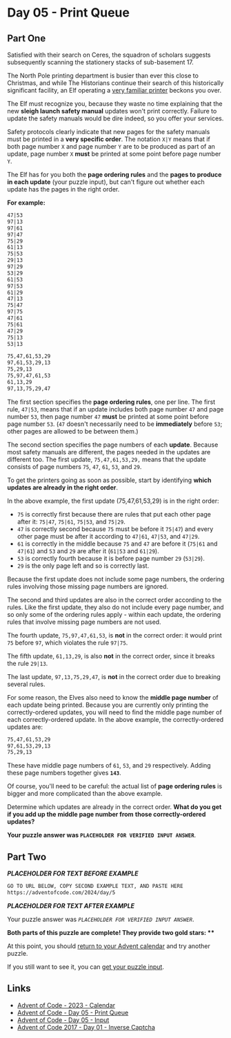 # Day 05 - Print Queue

## Part One

Satisfied with their search on Ceres,
the squadron of scholars suggests subsequently
scanning the stationery stacks of sub-basement 17.

The North Pole printing department is busier than ever this close to Christmas,
and while The Historians continue their search of
this historically significant facility,
an Elf operating a [very familiar printer][aoc-17-day01] beckons you over.

The Elf must recognize you,
because they waste no time explaining that
the new **sleigh launch safety manual** updates won't print correctly.
Failure to update the safety manuals would be dire indeed,
so you offer your services.

Safety protocols clearly indicate that
new pages for the safety manuals must be printed in a **very specific order**.
The notation `X|Y` means that if both page number `X` and
page number `Y` are to be produced as part of an update,
page number `X` **must** be printed at some point before page number `Y`.

The Elf has for you both the **page ordering rules** and
the **pages to produce in each update** (your puzzle input),
but can't figure out whether each update has the pages in the right order.

**For example:**

```txt
47|53
97|13
97|61
97|47
75|29
61|13
75|53
29|13
97|29
53|29
61|53
97|53
61|29
47|13
75|47
97|75
47|61
75|61
47|29
75|13
53|13

75,47,61,53,29
97,61,53,29,13
75,29,13
75,97,47,61,53
61,13,29
97,13,75,29,47
```

The first section specifies the **page ordering rules**, one per line.
The first rule, `47|53`,
means that if an update includes both page number `47` and page number `53`,
then page number `47` **must** be printed at some point before page number `53`.
(`47` doesn't necessarily need to be **immediately** before `53`;
other pages are allowed to be between them.)

The second section specifies the page numbers of each **update**.
Because most safety manuals are different,
the pages needed in the updates are different too.
The first update, `75,47,61,53,29,`
means that the update consists of page numbers `75`, `47`, `61`, `53`, and `29`.

To get the printers going as soon as possible,
start by identifying **which updates are already in the right order**.

In the above example, the first update (75,47,61,53,29) is in the right order:

* `75` is correctly first because there are rules that
  put each other page after it: `75|47`, `75|61`, `75|53`, and `75|29`.
* `47` is correctly second because `75` must be before it `75|47`) and
  every other page must be after it according to `47|61`, `47|53`, and `47|29`.
* `61` is correctly in the middle because `75` and `47` are before it
  (`75|61` and `47|61`) and `53` and `29` are after it (`61|53` and `61|29`).
* `53` is correctly fourth because it is before page number `29` (`53|29`).
* `29` is the only page left and so is correctly last.

Because the first update does not include some page numbers,
the ordering rules involving those missing page numbers are ignored.

The second and third updates are also
in the correct order according to the rules.
Like the first update, they also do not include every page number,
and so only some of the ordering rules apply -
within each update,
the ordering rules that involve missing page numbers are not used.

The fourth update, `75,97,47,61,53`, is **not** in the correct order:
it would print `75` before `97`, which violates the rule `97|75`.

The fifth update, `61,13,29`, is also **not** in the correct order,
since it breaks the rule `29|13`.

The last update, `97,13,75,29,47`,
is **not** in the correct order due to breaking several rules.

For some reason, the Elves also
need to know the **middle page number** of each update being printed.
Because you are currently only printing the correctly-ordered updates,
you will need to find the middle page number of each correctly-ordered update.
In the above example, the correctly-ordered updates are:

```txt
75,47,61,53,29
97,61,53,29,13
75,29,13
```

These have middle page numbers of `61`, `53`, and `29` respectively.
Adding these page numbers together gives **`143`**.

Of course, you'll need to be careful:
the actual list of **page ordering rules** is bigger and
more complicated than the above example.

Determine which updates are already in the correct order.
**What do you get if you add up the middle page number from**
**those correctly-ordered updates?**

**Your puzzle answer was `PLACEHOLDER FOR VERIFIED INPUT ANSWER`**.

## Part Two

***PLACEHOLDER FOR TEXT BEFORE EXAMPLE***

```txt
GO TO URL BELOW, COPY SECOND EXAMPLE TEXT, AND PASTE HERE
https://adventofcode.com/2024/day/5
```

***PLACEHOLDER FOR TEXT AFTER EXAMPLE***

Your puzzle answer was *`PLACEHOLDER FOR VERIFIED INPUT ANSWER`*.

**Both parts of this puzzle are complete!
They provide two gold stars: \*\***

At this point,
you should [return to your Advent calendar][aoc-calendar] and
try another puzzle.

If you still want to see it,
you can [get your puzzle input][aoc-day05-input].

## Links

* [Advent of Code - 2023 - Calendar][aoc-calendar]
* [Advent of Code - Day 05 - Print Queue][aoc-day05]
* [Advent of Code - Day 05 - Input][aoc-day05-input]
* [Advent of Code 2017 - Day 01 - Inverse Captcha][aoc-17-day01]

<!-- Hidden References -->
[aoc-calendar]: https://adventofcode.com/2024 "Advent of Code - Year/Calendar"
[aoc-day05]: https://adventofcode.com/2024/day/5 "Advent of Code - Day 05"
[aoc-day05-input]: https://adventofcode.com/2024/day/5/input "Advent of Code - Day 04 - Input"
[aoc-17-day01]: https://adventofcode.com/2017/day/1  "Advent of Code 2017 - Day 01 - Inverse Captcha"

